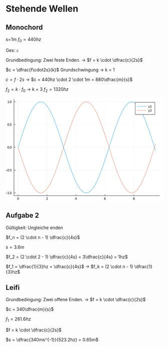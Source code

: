 # Stehende Wellen

## Monochord

s=1m
$f_0=440hz$

Ges: `c`

Grundbedingung: Zwei feste Enden. -> $f = k \cdot \dfrac{c}{2s}$

$c = \dfrac{f\cdot2s}{k}$ Grundschwingung -> k = 1

$c = f\cdot2s$ -> $c = 440hz \cdot 2 \cdot 1m = 880\dfrac{m}{s}$

$f_2= k \cdot f_0$ -> k = 3 $f_2 = 1320hz$

![hiersolltebildsein](Welle.png)

## Aufgabe 2

Gültigkeit: Ungleiche enden

$f_n = (2 \cdot n - 1) \dfrac{c}{4s}$

$s = 3.6m$

$f_2 = (2 \cdot 2 - 1) \dfrac{c}{4s} = 3\dfrac{c}{4s} = 1hz$

$f_1 = \dfrac{1}{3}hz = \dfrac{c}{4s}$ -> $f_k = (2 \cdot n - 1) \dfrac{1}{3}hz$

## Leifi

Grundbedingung: Zwei offene Enden. -> $f = k \cdot \dfrac{c}{2s}$

$c = 340\dfrac{m}{s}$

$f_1 = 261.6hz$

$f = k \cdot \dfrac{c}{2s}$

$s = \dfrac{340ms^{-1}}{523.2hz} = 0.65m$
